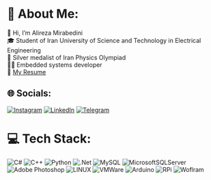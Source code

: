# 💫 About Me:
👋 Hi, I’m Alireza Mirabedini<br>🎓 Student of Iran University of Science and Technology in Electrical Engineering<br>🥈 Silver medalist of Iran Physics Olympiad<br>🧑‍💻 Embedded systems developer<br>📄 [My Resume](https://rxresu.me/mirabedini.alireza/resume)


## 🌐 Socials:
[![Instagram](https://img.shields.io/badge/Instagram-%23E4405F.svg?logo=Instagram&logoColor=white)](https://instagram.com/mirabedini_alireza) [![LinkedIn](https://img.shields.io/badge/LinkedIn-%230077B5.svg?logo=linkedin&logoColor=white)](https://linkedin.com/in/seyed-alireza-mirabedini-796613274) [![Telegram](https://img.shields.io/badge/Telegram-2CA5E0?style=flat&logo=telegram&logoColor=white)](https://t.me/JVUXE)

# 💻 Tech Stack:
![C#](https://img.shields.io/badge/c%23-%23239120.svg?style=flat&logo=c-sharp&logoColor=white) ![C++](https://img.shields.io/badge/c++-%2300599C.svg?style=flat&logo=c%2B%2B&logoColor=white) ![Python](https://img.shields.io/badge/Python-14354C?style=flat&logo=python&logoColor=white) ![.Net](https://img.shields.io/badge/.NET-5C2D91?style=flat&logo=.net&logoColor=white) ![MySQL](https://img.shields.io/badge/mysql-%2300f.svg?style=flat&logo=mysql&logoColor=white) ![MicrosoftSQLServer](https://img.shields.io/badge/Microsoft%20SQL%20Sever-CC2927?style=flat&logo=microsoft%20sql%20server&logoColor=white) ![Adobe Photoshop](https://img.shields.io/badge/adobephotoshop-%2331A8FF.svg?style=flat&logo=adobephotoshop&logoColor=white) ![LINUX](https://img.shields.io/badge/Linux-FCC624?style=flat&logo=linux&logoColor=black) ![VMWare](https://img.shields.io/badge/VMware-231f20?style=flat&logo=VMware&logoColor=white) ![Arduino](https://img.shields.io/badge/Arduino-00979D?style=flat&logo=Arduino&logoColor=white) ![RPi](https://img.shields.io/badge/Raspberry%20Pi-A22846?style=flat&logo=Raspberry%20Pi&logoColor=white) ![Woflram](	https://img.shields.io/badge/Wolfram-DD1100?&style=flat&logo=Wolfram&logoColor=white)
